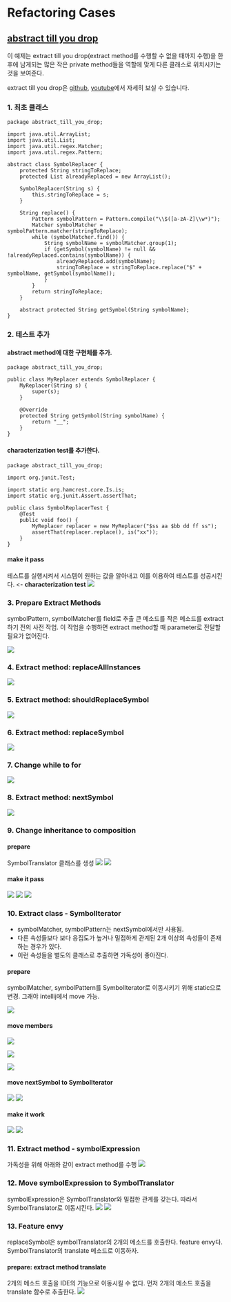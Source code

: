 # Refactoring Cases

## [abstract till you drop](https://thinkfoo.wordpress.com/2015/05/17/one-thing-abstract-till-you-drop/)

이 예제는 extract till you drop(extract method를 수행할 수 없을 때까지 수행)을 한 후에 남게되는 많은 작은 private method들을 역할에 맞게 다른 클래스로 위치시키는 것을 보여준다.

extract till you drop은 [github](https://raw.githubusercontent.com/msbaek/clean-coders-2013/master/2.Functions.png), [youtube](https://www.youtube.com/watch?v=GYNT7O3rLhU)에서 자세히 보실 수 있습니다.

### 1. 최초 클래스

```
package abstract_till_you_drop;

import java.util.ArrayList;
import java.util.List;
import java.util.regex.Matcher;
import java.util.regex.Pattern;

abstract class SymbolReplacer {
    protected String stringToReplace;
    protected List alreadyReplaced = new ArrayList();

    SymbolReplacer(String s) {
        this.stringToReplace = s;
    }

    String replace() {
        Pattern symbolPattern = Pattern.compile("\\$([a-zA-Z]\\w*)");
        Matcher symbolMatcher = symbolPattern.matcher(stringToReplace);
        while (symbolMatcher.find()) {
            String symbolName = symbolMatcher.group(1);
            if (getSymbol(symbolName) != null && !alreadyReplaced.contains(symbolName)) {
                alreadyReplaced.add(symbolName);
                stringToReplace = stringToReplace.replace("$" + symbolName, getSymbol(symbolName));
            }
        }
        return stringToReplace;
    }

    abstract protected String getSymbol(String symbolName);
}
```

### 2. 테스트 추가

#### abstract method에 대한 구현체를 추가.

```
package abstract_till_you_drop;

public class MyReplacer extends SymbolReplacer {
    MyReplacer(String s) {
        super(s);
    }

    @Override
    protected String getSymbol(String symbolName) {
        return "__";
    }
}
```

#### characterization test를 추가한다.

```
package abstract_till_you_drop;

import org.junit.Test;

import static org.hamcrest.core.Is.is;
import static org.junit.Assert.assertThat;

public class SymbolReplacerTest {
    @Test
    public void foo() {
        MyReplacer replacer = new MyReplacer("$ss aa $bb dd ff ss");
        assertThat(replacer.replace(), is("xx"));
    }
}
```

#### make it pass
테스트를 실행시켜서 시스템이 원하는 값을 알아내고 이를 이용하여 테스트를 성공시킨다. <- **characterization test**
![](https://api.monosnap.com/rpc/file/download?id=cT5fuxvetaBk2Abf3HvafvJGdyJq6w)

### 3. Prepare Extract Methods
symbolPattern, symbolMatcher를 field로 추출
큰 메소드를 작은 메소드를 extract하기 전의 사전 작업. 이 작업을 수행하면 extract method할 때 parameter로 전달할 필요가 없어진다.

![](https://api.monosnap.com/rpc/file/download?id=7kt24mePKPJ9fu9FQ77CaccQO4hjoc)

### 4. Extract method: replaceAllInstances
![](https://api.monosnap.com/rpc/file/download?id=V1h4JkqF7NA0qDFjHe8ZnlCakPqkxc)

### 5. Extract method: shouldReplaceSymbol
![](https://api.monosnap.com/rpc/file/download?id=rXgi4YvLF628KJOvZ8nZuuF1Oj4ank)

### 6. Extract method: replaceSymbol
![](https://api.monosnap.com/rpc/file/download?id=Tbe5Dj9XNloQ63G1QoSRtM9gl6653F)

### 7. Change while to for
![](https://api.monosnap.com/rpc/file/download?id=au3CPwAzkJjUqHWENJcc8YB26xY50G)

### 8. Extract method: nextSymbol
![](https://api.monosnap.com/rpc/file/download?id=xSXM4NMkocCjKKRkNYLCvhMadFFAmy)

### 9. Change inheritance to composition

#### prepare
SymbolTranslator 클래스를 생성
![](https://api.monosnap.com/rpc/file/download?id=S74yJJcF0YxXnuPix8I2m4i6lFoirJ)
![](https://api.monosnap.com/rpc/file/download?id=plLLZOHkqgGuvGgB1Dbari0PSLqYuL)

#### make it pass
![](https://api.monosnap.com/rpc/file/download?id=Wwb3LBU1mL1F5FvDPzBd6KHNvbB6Uj)
![](https://api.monosnap.com/rpc/file/download?id=D6XWjWjWc7IXOL4Rhq7sJUlN0vH4kL)
![](https://api.monosnap.com/rpc/file/download?id=Tv94ScsSeZLbJiHUjRRn4jKCEFuHaR)

### 10. Extract class - SymbolIterator
- symbolMatcher, symbolPattern는 nextSymbol에서만 사용됨.
- 다른 속성들보다 보다 응집도가 높거나 밀접하게 관계된 2개 이상의 속성들이 존재하는 경우가 있다.
- 이런 속성들을 별도의 클래스로 추출하면 가독성이 좋아진다.

#### prepare
symbolMatcher, symbolPattern를 SymbolIterator로 이동시키기 위해 static으로 변경. 그래야 intellij에서 move 가능.

![](https://api.monosnap.com/rpc/file/download?id=BROa3PK0RYpFKLHH0ySuLJnfLrPIr1)

#### move members
![](https://api.monosnap.com/rpc/file/download?id=iu4RX126OgGEyLjshlB22aBded237v)

![](https://api.monosnap.com/rpc/file/download?id=nYftViESspAkTA4QCH6zb3EnJDAnHV)

![](https://api.monosnap.com/rpc/file/download?id=K3xlfy6YHRMm8rDYN9H6nPJBI2jTFH)

#### move nextSymbol to SymbolIterator
![](https://api.monosnap.com/rpc/file/download?id=nf6nwOPbIx74tH2ypED9IwrGQnVPiz)
![](https://api.monosnap.com/rpc/file/download?id=7PMx0BO5qooDbbT3HmRjUDeqd8SwkP)

#### make it work
![](https://api.monosnap.com/rpc/file/download?id=Zm2w59OnJQVlgfhSOugdNV3HB2I5uh)
![](https://api.monosnap.com/rpc/file/download?id=IEpviDg3hESnggiN6a8JeBbYurUTNo)

### 11. Extract method - symbolExpression
가독성을 위해 아래와 같이 extract method를 수행
![](https://api.monosnap.com/rpc/file/download?id=dWHcZMuI2EGQ2uvoSsPekIWr7HZZDr)

### 12. Move symbolExpression to SymbolTranslator
symbolExpression은 SymbolTranslator와 밀접한 관계를 갖는다. 따라서 SymbolTranslator로 이동시킨다.
![](https://api.monosnap.com/rpc/file/download?id=VQwQqXjWq8iBtx6XRCI0qoPCWyrdwh)
![](https://api.monosnap.com/rpc/file/download?id=MBixZzmIeXiJD63lVjvDN0hUoCxClM)

### 13. Feature envy
replaceSymbol은 symbolTranslator의 2개의 메소드를 호출한다. feature envy다.
SymbolTranslator의 translate 메소드로 이동하자.

#### prepare: extract method translate
2개의 메소드 호출을 IDE의 기능으로 이동시킬 수 없다. 먼저 2개의 메소드 호출을 translate 함수로 추출한다.
![](https://api.monosnap.com/rpc/file/download?id=idv1w2wJH3RTtlYrs2yvwQH1CnXdpd)